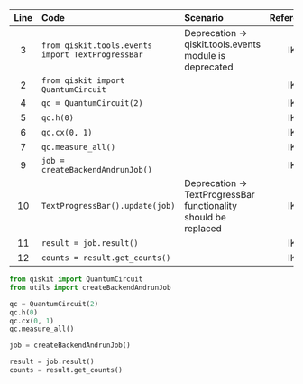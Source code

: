 | Line | Code | Scenario | Reference | Artifact | Refactoring |   
| :--: | :--- | :------- | :-------: | :------- | :---------- | 
| 3 | `from qiskit.tools.events import TextProgressBar` | Deprecation -> qiskit.tools.events module is deprecated | IK | qiskit.tools.events |  |  
| 2 | `from qiskit import QuantumCircuit` |  | IK | qiskit |  |  
| 4 | `qc = QuantumCircuit(2)` |  | IK | QuantumCircuit |  |  
| 5 | `qc.h(0)` |  | IK | qc.h |  |  
| 6 | `qc.cx(0, 1)` |  | IK | qc.cx |  |  
| 7 | `qc.measure_all()` |  | IK | qc.measure_all |  |  
| 9 | `job = createBackendAndrunJob()` |  | IK | createBackendAndrunJob |  |  
| 10 | `TextProgressBar().update(job)` | Deprecation -> TextProgressBar functionality should be replaced | IK | TextProgressBar |  |  
| 11 | `result = job.result()` |  | IK | job.result |  |  
| 12 | `counts = result.get_counts()` |  | IK | result.get_counts |  |  

```python
from qiskit import QuantumCircuit
from utils import createBackendAndrunJob

qc = QuantumCircuit(2)
qc.h(0)
qc.cx(0, 1)
qc.measure_all()

job = createBackendAndrunJob()

result = job.result()
counts = result.get_counts()
```